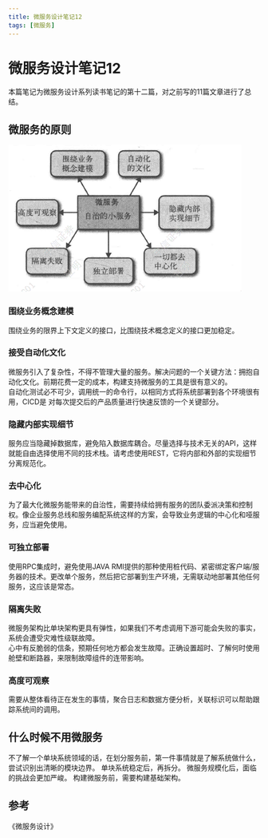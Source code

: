 ```yaml
---
title: 微服务设计笔记12
tags: [微服务]
---
```

# 微服务设计笔记12
本篇笔记为微服务设计系列读书笔记的第十二篇，对之前写的11篇文章进行了总结。   
## 微服务的原则
![断路器视图](/images/wfwsj12_yz.png)<br/>
### 围绕业务概念建模
围绕业务的限界上下文定义的接口，比围绕技术概念定义的接口更加稳定。
### 接受自动化文化
微服务引入了复杂性，不得不管理大量的服务。解决问题的一个关键方法：拥抱自动化文化。前期花费一定的成本，构建支持微服务的工具是很有意义的。   
自动化测试必不可少，调用统一的命令行，以相同方式将系统部署到各个环境很有用，CICD是 对每次提交后的产品质量进行快速反馈的一个关键部分。   

### 隐藏内部实现细节
服务应当隐藏掉数据库，避免陷入数据库耦合。尽量选择与技术无关的API，这样就能自由选择使用不同的技术栈。请考虑使用REST，它将内部和外部的实现细节分离规范化。

### 去中心化
为了最大化微服务能带来的自治性，需要持续给拥有服务的团队委派决策和控制权。像企业服务总线和服务编配系统这样的方案，会导致业务逻辑的中心化和哑服务，应当避免使用。

### 可独立部署
使用RPC集成时，避免使用JAVA RMI提供的那种使用桩代码、紧密绑定客户端/服务器的技术。更改单个服务，然后把它部署到生产环境，无需联动地部署其他任何服务，这应该是常态。

### 隔离失败
微服务架构比单块架构更具有弹性，如果我们不考虑调用下游可能会失败的事实，系统会遭受灾难性级联故障。  
心中有反脆弱的信条，预期任何地方都会发生故障。正确设置超时、了解何时使用舱壁和断路器，来限制故障组件的连带影响。

### 高度可观察
需要从整体看待正在发生的事情，聚合日志和数据方便分析，关联标识可以帮助跟踪系统间的调用。

## 什么时候不用微服务
不了解一个单块系统领域的话，在划分服务前，第一件事情就是了解系统做什么，尝试识别出清晰的模块边界。
单块系统稳定后，再拆分。
微服务规模化后，面临的挑战会更加严峻。
构建微服务前，需要构建基础架构。


## 参考
《微服务设计》













































































































